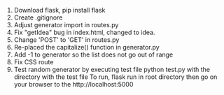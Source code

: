 1. Download flask, pip install flask
2. Create .gitignore
3. Adjust generator import in routes.py
4. Fix "getIdea" bug in index.html, changed to idea.
5. Change 'POST' to 'GET' in routes.py
6. Re-placed the capitalize() function in generator.py
7. Add -1 to generator so the list does not go out of range
8. Fix CSS route
9. Test random generator by executing test file python test.py with the directory with the test file
To run, flask run in root directory then go on your browser to the http://localhost:5000
